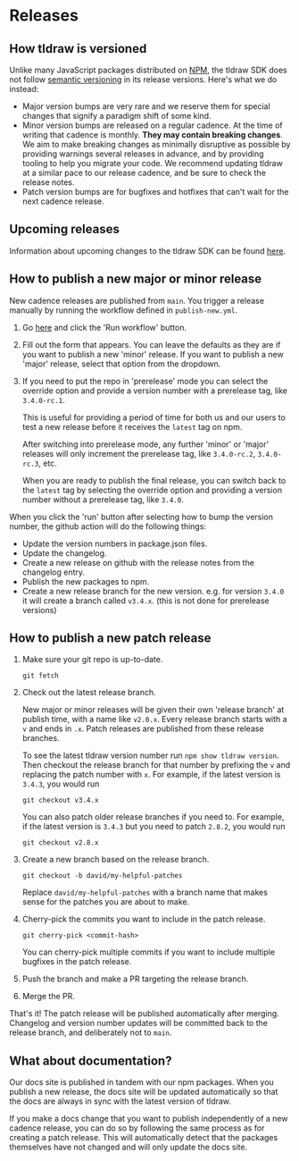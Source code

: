 # Releases

## How tldraw is versioned

Unlike many JavaScript packages distributed on [NPM](https://www.npmjs.com/), the tldraw SDK does not follow [semantic versioning](https://semver.org/) in its release versions. Here's what we do instead:

- Major version bumps are very rare and we reserve them for special changes that signify a paradigm shift of some kind.
- Minor version bumps are released on a regular cadence. At the time of writing that cadence is monthly. **They may contain breaking changes**. We aim to make breaking changes as minimally disruptive as possible by providing warnings several releases in advance, and by providing tooling to help you migrate your code. We recommend updating tldraw at a similar pace to our release cadence, and be sure to check the release notes.
- Patch version bumps are for bugfixes and hotfixes that can't wait for the next cadence release.

## Upcoming releases

Information about upcoming changes to the tldraw SDK can be found [here](https://tldraw.notion.site/upcoming-sdk-changes).

## How to publish a new major or minor release

New cadence releases are published from `main`. You trigger a release manually by running the workflow defined in `publish-new.yml`.

1. Go [here](https://github.com/tldraw/tldraw/actions/workflows/publish-new.yml) and click the 'Run workflow' button.
2. Fill out the form that appears. You can leave the defaults as they are if you want to publish a new 'minor' release. If you want to publish a new 'major' release, select that option from the dropdown.
3. If you need to put the repo in 'prerelease' mode you can select the override option and provide a version number with a prerelease tag, like `3.4.0-rc.1`.

   This is useful for providing a period of time for both us and our users to test a new release before it receives the `latest` tag on npm.

   After switching into prerelease mode, any further 'minor' or 'major' releases will only increment the prerelease tag, like `3.4.0-rc.2`, `3.4.0-rc.3`, etc.

   When you are ready to publish the final release, you can switch back to the `latest` tag by selecting the override option and providing a version number without a prerelease tag, like `3.4.0`.

When you click the 'run' button after selecting how to bump the version number, the github action will do the following things:

- Update the version numbers in package.json files.
- Update the changelog.
- Create a new release on github with the release notes from the changelog entry.
- Publish the new packages to npm.
- Create a new release branch for the new version. e.g. for version `3.4.0` it will create a branch called `v3.4.x`. (this is not done for prerelease versions)

## How to publish a new patch release

1. Make sure your git repo is up-to-date.

   `git fetch`

2. Check out the latest release branch.

   New major or minor releases will be given their own 'release branch' at publish time, with a name like `v2.0.x`. Every release branch starts with a `v` and ends in `.x`. Patch releases are published from these release branches.

   To see the latest tldraw version number run `npm show tldraw version`. Then checkout the release branch for that number by prefixing the `v` and replacing the patch number with `x`. For example, if the latest version is `3.4.3`, you would run

   `git checkout v3.4.x`

   You can also patch older release branches if you need to. For example, if the latest version is `3.4.3` but you need to patch `2.8.2`, you would run

   `git checkout v2.8.x`

3. Create a new branch based on the release branch.

   `git checkout -b david/my-helpful-patches`

   Replace `david/my-helpful-patches` with a branch name that makes sense for the patches you are about to make.

4. Cherry-pick the commits you want to include in the patch release.

   `git cherry-pick <commit-hash>`

   You can cherry-pick multiple commits if you want to include multiple bugfixes in the patch release.

5. Push the branch and make a PR targeting the release branch.

6. Merge the PR.

That's it! The patch release will be published automatically after merging. Changelog and version number updates will be committed back to the release branch, and deliberately not to `main`.

## What about documentation?

Our docs site is published in tandem with our npm packages. When you publish a new release, the docs site will be updated automatically so that the docs are always in sync with the latest version of tldraw.

If you make a docs change that you want to publish independently of a new cadence release, you can do so by following the same process as for creating a patch release. This will automatically detect that the packages themselves have not changed and will only update the docs site.
